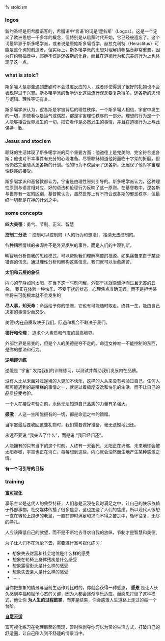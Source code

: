 % stoicism

### logos

新约圣经是用希腊语写的，希腊语中‘言语’的词是‘逻各斯’（Logos）。这是一个定义了欧洲思想一千多年的概念，但特别是从启蒙时代开始，它已经被遗忘了。这个词最早源于斯多噶学派，或者说是原始斯多噶哲学，赫拉克利特（Heraclitus）可能是这个词的创造者。但实际上，斯多噶学派的思想对理解约翰福音非常重要，因为在约翰福音中，耶稣不仅是逻各斯的化身，而且在道德行为和完美的行为上也体现了这一点。

### what is stoic?

斯多噶人是那些遇到悲剧时不会过度反应的人，或者即使得到了很好的礼物也不会表现得过于兴奋。斯多噶学派的哲学远比这些流行观念要复杂得多。逻各斯的思想与逻辑、理性等词有关。

斯多噶学派认为，逻各斯是宇宙背后的理性秩序。一个斯多噶人相信，宇宙中发生的一切，即使看似是运气或偶然，都是宇宙理性秩序的一部分。理想的行为是一个人能够接受世界发生的一切，把它看作是必然发生的事情，并且在道德行为上与此保持一致。

### Jesus and stocism

耶稣的生活体现了斯多噶学派的两个重要方面：他道德上是完美的，完全符合逻各斯；他也对不幸事件有充分的心理准备。尽管耶稣知道他将面临十字架的折磨，但他仍然完全顺从逻各斯的计划。他的行为不仅展示了逻各斯，还展现了他对宇宙理性秩序的接受。

斯多噶学派和基督教都认为，宇宙是由理性原则引导的。斯多噶学派认为，这种理性原则与语言相对应，好的语法和伦理行为反映了这一原则。在基督教中，逻各斯与世界有一定的区别，基督教认为，虽然世界上有不符合逻各斯的邪恶秩序，但最终一切都是在神的计划之中。

### some concepts

__四大美德__：勇气、节制、正义、智慧

__控制二分法__ ：控制可以控制的（人的行为和想法），接纳无法控制的。

各种糟糕情绪的来源并不是外界发生的事件，而是人们的主观判断。

明智地分析自我的思维模式，可以帮助我们理解痛苦的根源。如果痛苦来自于某些错误的信念，通过理性分析和解构这些信念，我们就可以治愈痛苦。

__太阳和云层的象征__

内心的宁静如同太阳，在当下这一时刻闪耀，外部干扰就像漂浮而过且无害的云朵。 我正在体验一种快乐、不受干扰的状态，心理焦点准确无误，而不是担忧某件将来可能根本就不会发生的

__尽人事，知天命__：命运给予你的馈赠，它也有可能随时取走。终其一生，能由自己决定的事情少而又少。

美德/内在品质取决于我们，际遇和机会不取决于我们。

__德行和伦理__： 追求个人素质和气度的最高境界。

外部世界是易变的，但是个人的美德是夺不走的。命运女神唯一不能控制的东西，是你的想法和行为。

__逆境即训练__

逆境是 “宇宙” 发给我们的训练练习，以测试并帮助我们发展内在品质。

没有人比从未面对过逆境的人更加不快乐，这样的人从来没有考验过自己。任何人都可能遇到的最糟糕的事情之一，就是过着极度安逸和快乐的生活，而不让自己的品质接受考验。

一个人在接受考验之前，永远无法知道自己品质的力量有多强大。

__感激__：人这一生所能拥有的一切，都是命运之神的馈赠。

当宇宙最后要收回这些礼物时，我们需要做好准备，毫无遗憾地归还。

永远不要说 “我失去了什么”，而是说 “我已经归还”。

人能拥有的只有当下的这个时刻，人终有一天会死，太阳正在坍缩，未来地球会被太阳吞噬，宇宙也正在消亡。每每想到这些，内心就会油然而生地产生某种感激之情。

__有一个可引导的目标__

### training

<b><u>富可视化</u></b>

享乐主义是这代人的典型特征，人们总是沉浸在及时满足之中，让自己的快乐依赖于外部事物，社交媒体传播了很多信息，这也加速了人们的焦虑。所以现代人很想一直在转轮上跑步的老鼠，一直在即时满足和求而不得之苦之中，循环往复，无尽的挣扎。

人应该降低自己的欲望，而不是不断地去寻求自我的放纵，节制才是智慧和美德。

为了让人们不在沉沦下去，需要进行富可视化练习：

- 想象失去财富和社会地位是什么样的感受
- 想象在轮椅上身体残疾是什么感受
- 想象露宿街头是什么样的感受
- 想象失去亲人是什么样的感受
- ......

当你把想象的情景与当前生活作对比时的，你就会获得一种感恩， __感恩__ 是让人长久感到幸福和赋予心态的关键，因为人都会逐渐享乐适应。而感恩打破了这种模式，他让你 __为人生的过程鼓掌__，而非是结果，你会感激人生道路上走过的每一个台阶。

<b><u>自愿不适</u></b>

富可视化练习在物理层面的表现，暂时性剥夺你习以为常的生活方式，打破自己的舒适圈，让自己陷入到不舒适的情景当中。
